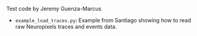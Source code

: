 Test code by Jeremy Guenza-Marcus

* `example_load_traces.py`: Example from Santiago showing how to read raw Neuropixels traces and events data.





